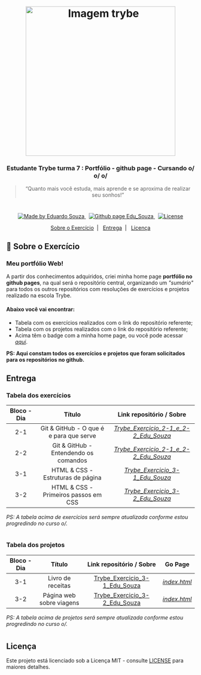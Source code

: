 <h1 align="center">
    <img alt="Imagem trybe" src="https://i.ibb.co/d4W2x4g/trybe.png" width="400px" />
</h1>

<h3 align="center">
  Estudante Trybe turma 7 : Portfólio - github page - Cursando o/ o/ o/
</h3>

<blockquote align="center">“Quanto mais você estuda, mais aprende e se aproxima de realizar seu sonhos!”</blockquote>

<h1></h1>

<p align="center">

  <a href="https://www.linkedin.com/in/eduardosouzaprogrammer/" target="_blank">
    <img alt="Made by Eduardo Souza" src="https://img.shields.io/badge/made%20by-Edu%20Souza-%23F8952D">
  </a>&nbsp;

 <a href="https://edusouza-programmer.github.io/" target="_blank">
<img alt="Github page Edu_Souza " src="https://img.shields.io/badge/Github%20page-Edu_Souza-orange">
</a>&nbsp;

  <a href="LICENSE" >
    <img alt="License" src="https://img.shields.io/badge/license-MIT-%23F8952D">
  </a>

</p>

<p align="center">
  <a href="#rocket-Sobre-o-Exercício">Sobre o Exercício</a>&nbsp;&nbsp;|&nbsp;&nbsp;
  <a href="#Entrega">Entrega</a>&nbsp;&nbsp;|&nbsp;&nbsp;
  <a href="#Licença">Licença</a>
</p>

## :rocket: Sobre o Exercício

### Meu portfólio Web!

A partir dos conhecimentos adquiridos, criei minha home page **portfólio no github pages**, na qual será o repositório central, organizando um _"sumário"_ para todos os outros repositórios com resoluções de exercícios e projetos realizado na escola Trybe.

#### Abaixo você vai encontrar:

-   Tabela com os exercícios realizados com o link do repositório referente;
-   Tabela com os projetos realizados com o link do repositório referente;
-   Acima têm o badge com a minha home page, ou você pode acessar _[aqui](https://edusouza-programmer.github.io/)_.

**PS: Aqui constam todos os exercícios e projetos que foram solicitados para os repositórios no github.**

## Entrega

### Tabela dos exercícios

| Bloco - Dia |                 Título                  |                                              Link repositório / Sobre                                               |
| :---------: | :-------------------------------------: | :-----------------------------------------------------------------------------------------------------------------: |
|     2-1     | Git & GitHub - O que é e para que serve | _[Trybe_Exercicio_2-1_e_2-2_Edu_Souza](https://github.com/EduSouza-programmer/Trybe_Exercicio_2-1_e_2-2_Edu_Souza)_ |
|     2-2     |  Git & GitHub - Entendendo os comandos  | _[Trybe_Exercicio_2-1_e_2-2_Edu_Souza](https://github.com/EduSouza-programmer/Trybe_Exercicio_2-1_e_2-2_Edu_Souza)_ |
|     3-1     |    HTML & CSS - Estruturas de página    |       _[Trybe_Exercicio_3-1_Edu_Souza](https://github.com/EduSouza-programmer/Trybe_Exercicio_3-1_Edu_Souza)_       |
|     3-2     |  HTML & CSS - Primeiros passos em CSS   |       _[Trybe_Exercicio_3-2_Edu_Souza](https://github.com/EduSouza-programmer/Trybe_Exercicio_3-2_Edu_Souza)_       |

_PS: A tabela acima de exercícios será sempre atualizada conforme estou progredindo no curso o/._

#

### Tabela dos projetos

| Bloco - Dia |          Título          |                Link repositório / Sobre                 |                Go Page                 |
| :---------: | :----------------------: | :-----------------------------------------------------: | :------------------------------------: |
|     3-1     |    Livro de receitas     | [Trybe_Exercicio_3-1_Edu_Souza](https://bit.ly/2Ej92q4) | _[index.html](https://bit.ly/3j6Goan)_ |
|     3-2     | Página web sobre viagens | [Trybe_Exercicio_3-2_Edu_Souza](https://bit.ly/3hpqAPG) | _[index.html](https://bit.ly/2CTWSDt)_ |

_PS: A tabela acima de projetos será sempre atualizada conforme estou progredindo no curso o/._

#

## Licença

Este projeto está licenciado sob a Licença MIT - consulte [LICENSE](https://opensource.org/licenses/MIT) para maiores detalhes.
